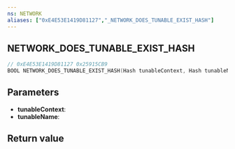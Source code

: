 ```yaml
---
ns: NETWORK
aliases: ["0xE4E53E1419D81127","_NETWORK_DOES_TUNABLE_EXIST_HASH"]
---
```

## NETWORK_DOES_TUNABLE_EXIST_HASH

```c
// 0xE4E53E1419D81127 0x25915CB9
BOOL NETWORK_DOES_TUNABLE_EXIST_HASH(Hash tunableContext, Hash tunableName);
```


## Parameters
* **tunableContext**: 
* **tunableName**: 

## Return value
